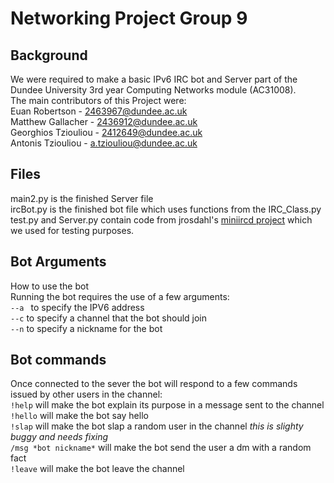 # Networking Project Group 9

## Background
We were required to make a basic IPv6 IRC bot and Server part of the Dundee University 3rd year Computing Networks module (AC31008). <br />
The main contributors of this Project were: <br />
Euan Robertson - 2463967@dundee.ac.uk <br />
Matthew Gallacher - 2436912@dundee.ac.uk <br />
Georghios Tziouliou - 2412649@dundee.ac.uk <br />
Antonis Tziouliou - a.tziouliou@dundee.ac.uk <br />

## Files
main2.py is the finished Server file <br />
ircBot.py is the finished bot file which uses functions from the IRC_Class.py <br />
test.py and Server.py contain code from jrosdahl's [miniircd project](https://github.com/jrosdahl/miniircd) which we used for testing purposes. <br />


## Bot Arguments
How to use the bot <br />
Running the bot requires the use of a few arguments: <br />
```--a ``` to specify the IPV6 address <br />
``` --c ``` to specify a channel that the bot should join <br />
``` --n ``` to specify a nickname for the bot <br />

## Bot commands
Once connected to the sever the bot will respond to a few commands issued by other users in the channel: <br />
```!help``` will make the bot explain its purpose in a message sent to the channel <br />
```!hello``` will make the bot say hello <br />
```!slap``` will make the bot slap a random user in the channel *this is slighty buggy and needs fixing* <br />
```/msg *bot nickname*``` will make the bot send the user a dm with a random fact <br />
```!leave``` will make the bot leave the channel <br />
